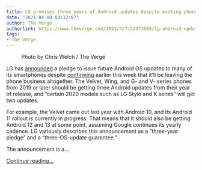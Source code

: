 ```yaml
---
title: LG promises three years of Android updates despite exiting phone business
date: "2021-04-08 03:12:07"
author: The Verge
authorlink: https://www.theverge.com/2021/4/7/22373088/lg-android-update-three-year-pledge-after-leaving-mobile-business
tags:
- The-Verge
---
```

<figure>
      <img alt="" src="https://cdn.vox-cdn.com/thumbor/xg_9SXZAeVD1MDVg6yYwvs584nY=/0x0:2040x1360/1310x873/cdn.vox-cdn.com/uploads/chorus_image/image/69093401/cwelch_200218_3910_0019.0.jpg" />
        <figcaption>Photo by Chris Welch / The Verge</figcaption>
    </figure>

  <p id="wWVwYo">LG has <a href="http://www.lgnewsroom.com/2021/04/lg-announces-three-year-pledge-for-os-updates/">announced</a> a pledge to issue future Android OS updates to many of its smartphones despite <a href="https://www.theverge.com/2021/4/4/22346084/lg-exits-smartphone-business">confirming</a> earlier this week that it’ll be leaving the phone business altogether. The Velvet, Wing, and G- and V- series phones from 2019 or later should be getting three Android updates from their year of release, and “certain 2020 models such as LG Stylo and K series” will get two updates.</p>
<p id="smp96y">For example, the Velvet came out last year with Android 10, and its Android 11 rollout is currently in progress. That means that it should also be getting Android 12 and 13 at some point, assuming Google continues its yearly cadence. LG variously describes this announcement as a “three-year pledge” and a “three-OS-update guarantee.”</p>
<aside id="V57Clk"><div data-anthem-component="readmore" data-anthem-component-data='{"stories":[{"title":"LG had few smartphone hits, but it’ll still be missed","url":"https://www.theverge.com/22367903/lg-smartphone-retrospective-hits-misses"}]}'></div></aside><p id="ivrwNz">The announcement is a...</p>
  <p>
    <a href="https://www.theverge.com/2021/4/7/22373088/lg-android-update-three-year-pledge-after-leaving-mobile-business">Continue reading&hellip;</a>
  </p>